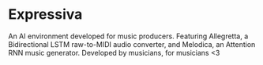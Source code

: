 # Expressiva
An AI environment developed for music producers. Featuring Allegretta, a Bidirectional LSTM raw-to-MIDI audio converter, and Melodica, an Attention RNN music generator.
Developed by musicians, for musicians <3
